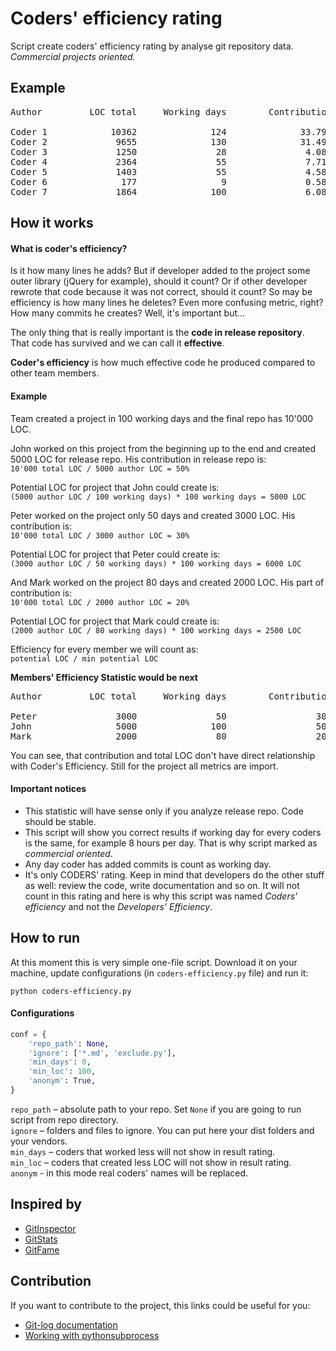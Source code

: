 # Coders' efficiency rating

Script create coders' efficiency rating by analyse git repository data.<br/> 
*Commercial projects oriented.*

## Example

<pre>
Author         LOC total     Working days        Contribution     Efficiency

Coder 1            10362              124              33.79%            4.5
Coder 2             9655              130              31.49%            4.0
Coder 3             1250               28               4.08%            2.4
Coder 4             2364               55               7.71%            2.3
Coder 5             1403               55               4.58%            1.4
Coder 6              177                9               0.58%            1.1
Coder 7             1864              100               6.08%            1.0
</pre>


## How it works

#### What is coder's efficiency?
 
Is it how many lines he adds? But if developer added to the project some outer library (jQuery for example), should it count? Or if other developer rewrote that code because it was not correct, should it count? So may be efficiency is how many lines he deletes? Even more confusing metric, right? How many commits he creates? Well, it's important but...
 
The only thing that is really important is the **сode in release repository**.
That code has survived and we can call it **effective**.

**Coder's efficiency** is how much effective code he produced compared to other team members.

 
#### Example
 
Team created a project in 100 working days and the final repo has 10'000 LOC. 
 
John worked on this project from the beginning up to the end and created 5000 LOC for release repo. His contribution in release repo is:<br/>
```10'000 total LOC / 5000 author LOC = 50%```

Potential LOC for project that John could create is:<br/>
```(5000 author LOC / 100 working days) * 100 working days = 5000 LOC```

Peter worked on the project only 50 days and created 3000 LOC. His contribution is:<br/>
```10'000 total LOC / 3000 author LOC = 30%```

Potential LOC for project that Peter could create is:<br/>
```(3000 author LOC / 50 working days) * 100 working days = 6000 LOC```

And Mark worked on the project 80 days and created 2000 LOC. His part of contribution is:<br/>
```10'000 total LOC / 2000 author LOC = 20%```

Potential LOC for project that Mark could create is:<br/>
```(2000 author LOC / 80 working days) * 100 working days = 2500 LOC```


Efficiency for every member we will count as:<br/>
```potential LOC / min potential LOC```

 
**Members' Efficiency Statistic would be next**

<pre>
Author         LOC total     Working days        Contribution     Efficiency

Peter               3000               50                 30%            2.4
John                5000              100                 50%            2.0
Mark                2000               80                 20%            1.0
</pre>


You can see, that contribution and total LOC don't have direct relationship with Coder's Efficiency.
Still for the project all metrics are import.
 

#### Important notices
 
* This statistic will have sense only if you analyze release repo. Code should be stable.
* This script will show you correct results if working day for every coders is the same, for example 8&nbsp;hours per day. That is why script marked as *commercial oriented*. 
* Any day coder has added commits is count as working day.
* It's only CODERS' rating. Keep in mind that developers do the other stuff as well: review the code, write documentation and so on. It will not count in this rating and here is why this script was named *Coders' efficiency* and not the *Developers' Efficiency*.



## How to run

At this moment this is very simple one-file script.
Download it on your machine, update configurations (in `coders-efficiency.py` file) and run it:
```
python coders-efficiency.py
```

#### Configurations

```python
conf = {
    'repo_path': None,
    'ignore': ['*.md', 'exclude.py'],
    'min_days': 0,
    'min_loc': 100,
    'anonym': True,
}
```

`repo_path` – absolute path to your repo. Set `None` if you are going to run script from repo directory.<br/>
`ignore` – folders and files to ignore. You can put here your dist folders and your vendors.<br/>
`min_days` – coders that worked less will not show in result rating.<br/>
`min_loc` – coders that created less LOC will not show in result rating.<br/>
`anonym` - in this mode real coders' names will be replaced.<br/>



## Inspired by

* [GitInspector](https://code.google.com/p/gitinspector/)
* [GitStats](http://gitstats.sourceforge.net/)
* [GitFame](https://github.com/oleander/git-fame-rb)


## Contribution

If you want to contribute to the project, this links could be useful for you:

* [Git-log documentation](http://git-scm.com/docs/git-log)
* [Working with pythonsubprocess](http://jimmyg.org/blog/2009/working-with-python-subprocess.html)
